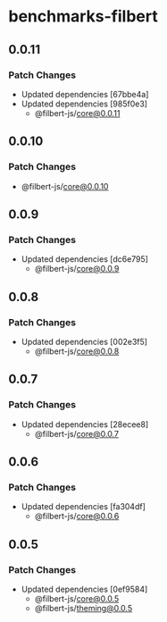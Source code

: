 # benchmarks-filbert

## 0.0.11

### Patch Changes

- Updated dependencies [67bbe4a]
- Updated dependencies [985f0e3]
  - @filbert-js/core@0.0.11

## 0.0.10

### Patch Changes

- @filbert-js/core@0.0.10

## 0.0.9

### Patch Changes

- Updated dependencies [dc6e795]
  - @filbert-js/core@0.0.9

## 0.0.8

### Patch Changes

- Updated dependencies [002e3f5]
  - @filbert-js/core@0.0.8

## 0.0.7

### Patch Changes

- Updated dependencies [28ecee8]
  - @filbert-js/core@0.0.7

## 0.0.6

### Patch Changes

- Updated dependencies [fa304df]
  - @filbert-js/core@0.0.6

## 0.0.5

### Patch Changes

- Updated dependencies [0ef9584]
  - @filbert-js/core@0.0.5
  - @filbert-js/theming@0.0.5
